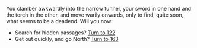 You clamber awkwardly into the narrow
tunnel, your sword in one hand and the torch
in the other, and move warily onwards, only
to find, quite soon, what seems to be a deadend. Will you now:

- Search for hidden passages? [Turn to 122](122)
- Get out quickly, and go North? [Turn to 163](163)
